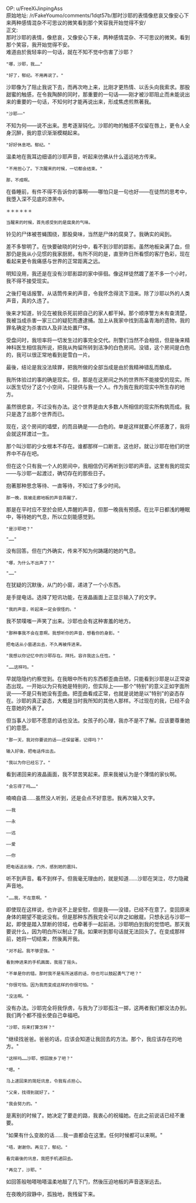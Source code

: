 
OP: u/FreeXiJinpingAss  
原始地址: /r/FakeYoumo/comments/1dqt57b/那时沙耶的表情像悲哀又像安心下来两种感情混杂不可思议的微笑看到那个笑容我开始觉得不安/  
正文:  
那时沙耶的表情，像悲哀，又像安心下来，两种感情混杂、不可思议的微笑。看到那个笑容，我开始觉得不安。  
难道由於我轻率的一句话，就在不知不觉中伤害了沙耶？

    "哪，沙耶，我……"

    "好了，郁纪。不用再说了。"

沙耶像为了阻止我说下去，而再次吻上来，比刚才更热情、以舌头向我索求。那股甜蜜的触感，在令我陶醉的同时，那重要的一句话——刚才被沙耶阻止而未能说出来的重要的一句话，不知何时才能再说出来，形成焦虑煎熬著我。

    "沙耶——"

不知为何——说不出来。思考逐渐钝化。沙耶的吻的触感不仅留在唇上，更令人全身沉醉，我的意识渐渐模糊起来。



    "好好休息吧。郁纪。"

温柔地在我耳边细语的沙耶声音，听起来彷佛从什么遥远地方传来。

    "不用担心了。下次醒来的时候，一切都会结束。"

    那，不成啊。

在昏睡前，有件不得不告诉你的事啊——哪怕只是一句也好——在徒然的思考中，我堕入深不见底的漆黑中。

    ＊＊＊＊＊＊

    当醒来的时候，首先感受到的是腐臭的气味。

   铃见的尸体被苍蝇围绕，那股臭味，当然是尸体的腐臭了。我确实的闻到。

   差不多黎明了。在快要破晓的时分中，看不到沙耶的踪影。虽然地板染满了血，但那仍是我从小见惯的我家厨房。有所不同的是，直至昨日所看惯的客厅色彩，现在看起来更令我痛感与世界的正常距离之远。

   明知没用，我还是在没有沙耶影踪的家中徘徊。像这样徒然踱了差不多一个小时，我不得不接受现实。

 之後打电话报警。从话筒传来的声音，令我怀念得流下泪来。除了沙耶以外的人类声音，真的久违了。

  後来才知道，铃见在被我杀死前把自己的家人都干掉。那个顺序警方未有查清楚，我被当成杀害一家三口的疑犯而遭逮捕。加上从我家中找到高畠青海的遗物，我的罪名确定为杀害四人及非法处置尸体。

   受盘问时，我坦率将一切发生过的事完全交代。刑警们当然不会相信，但是後来精神科医生相信我所说，把我从拘留所转到洁净的白色房间。没错，这个房间是白色的，我可以很正常地看到是雪白一片。

   最後，结论是我没法赎罪，把我所做的全部当成是由於我精神错乱而酿成。

  我所体验过的事的确是现实。但，那是在这房间之外的世界所不能接受的现实。所以医生切分了这个小空间，只提供与我一个人。作为我在我的现实中所生存的地方。

 虽然很悲哀，不过没有办法。这个世界是由大多数人所相信的现实所构筑而成。我只是逸了出那个世界而已。

 现在，这个房间的墙壁，的而且确是——白色的。单是这样就要心怀感激了，我将会就这样渡过一生。

 那个叫沙耶的少女根本不存在。谁都那样一口断言。这也好。就让沙耶在他们的世界中不存在吧。

  但在这个只有我一个人的房间中，我相信仍可再听到沙耶的声音。这里有我的现实——与沙耶一起渡过，确切存在的那些日子。

  抱著那种思念等待、一直等待，不知过了多少时间。

    那一晚，我被走廊地板的声音弄醒了。

  那是在平时应不至於会把人弄醒的声音，但那一晚我有预感。在比平日都浅的睡眠中，等待她的气息，所以立刻能感觉到。

    "是沙耶吧？"

    "……"

  没有回答。但在门外确实，传来不知为何踌躇的她的气息。

    "哪，为什么不出声了？"

    "……"

  在犹疑的沉默後，从门的小窗，递进了一个小东西。

  是手提电话。选择了短讯功能，在液晶画面上正显示输入了的文字。

    "我的声音，听起来一定会很怪的。"

  我不禁噗嗤一声笑了出来。沙耶也会有这种害羞的地方。

    "那种事我不会在意啊。我想听你的声音，想看你的身影。"

    把电话从小窗递出去，不久再被传进来。

    "我想以你记忆中的沙耶存在。拜托。容许我这么任性。"

    "……这样吗。"

   早就隐隐约约察觉到。在我眼中所有的东西都歪曲丑陋，只能看到沙耶是以正常姿态出现。一开始以为只有她是特别的，但实际上——那个"特别"的意义正如字面所说——不是只有她没有歪曲。把歪曲看成正常，也就是说她是以"特别"的姿态存在。沙耶的真正姿态，大概是当时我所知的其他人那样。不过现在的我，已经不会在意她的外表了。

  但当事人沙耶不愿意的话也没法。女孩子的心理，我亦不是不了解。应该要尊重她们的意愿。

    "那一天，我对你要说的话——还保留著，记得吗？"

    输入好後，把电话传出去。

    "我以为你已经忘了。"

  看到递回来的液晶画面，我不禁苦笑起来。原来我被认为是个薄情的家伙啊。

    "会忘得了吗……"

 喃喃自语……虽然没人听到，还是会点不好意思。我再次输入文字。

    ——我

    ——永

    ——远

    ——爱

    ——你

    把电话送出後，门外，感到她的震抖。

  听不到声音。看不到样子。但我毫无理由的，就是知道……沙耶在哭泣，尽力隐藏声音地。

    "……我，不在意啊。"

  即使现在这样说，也许说不上是安慰，但是我——没错，已经不在意了。变回原来身体的期望不能说没有。但是那种东西我完全可以弃之如敝屣。只想永远与沙耶一起，即使是踏入禁断的领域，也牵著手一起前进。沙耶明白到我的觉悟吧。那天我要说什么，因为明白所以制止了我。如果听到那句话就无法回头了。在变成那样前，她将一切结束，然後离开我。

    "对不起。我不够坚强。"

    看到伸进来的手机画面，我摇了摇头。

    "不单是你的错。那时我不是有所迷惑的话，你也可以鼓起勇气了吧？"

    "你很可怕。因为我而变成这样的你很可怕。"

    "没法啊。"

  没有办法。沙耶完全将我俘虏，与我为了沙耶孤注一掷，这两者我们都没法办到。我们两个都不擅长使自己幸福吧。

    "沙耶，将来打算怎样？"

   "继续找爸爸。爸爸的话，应该会知道让我回去的方法。那个，我应该存在的地方。"

    "这样吗……沙耶，想回故乡了吧？"

    "嗯。"

    马上递回来的简短讯息，令我有点担心。

    "父亲，找得到就好了。"

    "我会努力的。"

 是离别的时候了。她决定了要走的路，我衷心的祝福她。在此之前说话已经不重要。

  ”如果有什么变故的话……我一直都会在这里。任何时候都可以来啊。"

    "唔，谢谢你。再见了，郁纪。"

    看完最後的讯息，我把手机递回去。

    "再见了，沙耶。"

如回答般啪嗒啪嗒温柔地敲了几下门，然後压迫地板的声音逐渐远去。

  在夜晚的寂静中，孤独地，我残留下来。

